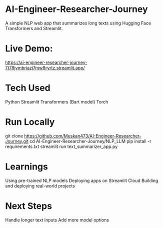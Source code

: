 # AI-Engineer-Researcher-Journey
A simple NLP web app that summarizes long texts using Hugging Face Transformers and Streamlit.

# Live Demo:
https://ai-engineer-researcher-journey-7t78jvmbrjazj7mw8ryrtz.streamlit.app/

# Tech Used
Python
Streamlit
Transformers (Bart model)
Torch

# Run Locally

git clone https://github.com/Muskan473/AI-Engineer-Researcher-Journey.git
cd AI-Engineer-Researcher-Journey/NLP_LLM
pip install -r requirements.txt
streamlit run text_summarizer_app.py

# Learnings
Using pre-trained NLP models
Deploying apps on Streamlit Cloud
Building and deploying real-world projects

# Next Steps
Handle longer text inputs
Add more model options

